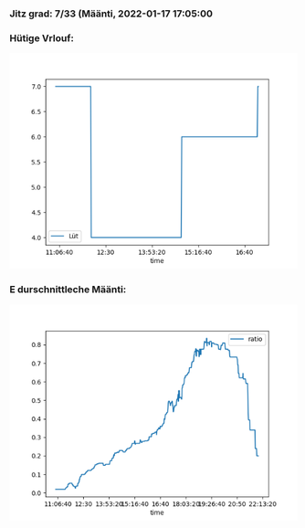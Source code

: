 ### Jitz grad: 7/33 (Määnti, 2022-01-17 17:05:00

### Hütige Vrlouf:
![Graph](Today.png)

### E durschnittleche Määnti:
![Graph](Määnti.png)